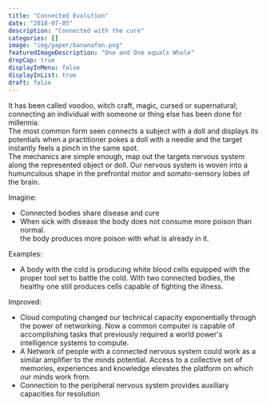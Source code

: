 ```yaml
---
title: "Connected Evolution"
date: "2018-07-05"
description: "Connected with the cure"
categories: []
image: "img/paper/bananafan.png"
featuredImageDescription: "One and One equals Whole"
dropCap: true
displayInMenu: false
displayInList: true
draft: false
---
```


It has been called voodoo, witch craft, magic, cursed or supernatural; connecting an individual with someone or thing else has been done for millennia.  
The most common form seen connects a subject with a doll and displays its potentials when a practitioner pokes a doll with a needle and the target instantly feels a pinch in the same spot.  
The mechanics are simple enough, map out the targets nervous system along the represented object or doll. Our nervous system is woven into a humunculous shape in the prefrontal motor and somato-sensory lobes of the brain.  

Imagine:  
- Connected bodies share disease and cure  
- When sick with disease the body does not consume more poison than normal.  
    the body produces more poison with what is already in it.

Examples:  
- A body with the cold is producing white blood cells equipped with the proper tool set to battle the cold.  With two connected bodies, the healthy one still produces cells capable of fighting the illness.  

Improved:  
- Cloud computing changed our technical capacity exponentially through the power of networking.  Now a common computer is capable of accomplishing tasks that previously required a world power's intelligence systems to compute.  
- A Network of people with a connected nervous system could work as a similar amplifier to the minds potential.  Access to a collective set of memories, experiences and knowledge elevates the platform on which our minds work from.  
- Connection to the peripheral nervous system provides auxiliary capacities for resolution